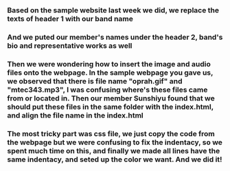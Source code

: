 ### Based on the sample website last week we did, we replace the texts of header 1 with our band name 
### And we puted our member's names under the header 2, band's bio and representative works as well
### Then we were wondering how to insert the image and audio files onto the webpage. In the sample webpage you gave us, we observed that there is file name "oprah.gif" and "mtec343.mp3", I was confusing where's these files came from or located in. Then our member Sunshiyu found that we should put these files in the same folder with the index.html, and align the file name in the index.html
### The most tricky part was css file, we just copy the code from the webpage but we were confusing to fix the indentacy, so we spent much time on this, and finally we made all lines have the same indentacy, and seted up the color we want. And we did it!
